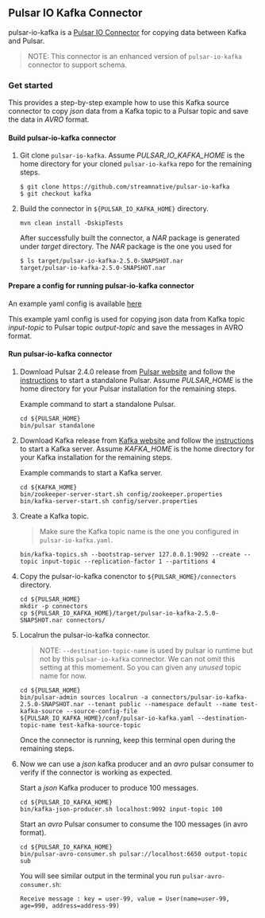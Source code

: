## Pulsar IO Kafka Connector

pulsar-io-kafka is a [Pulsar IO Connector](http://pulsar.apache.org/docs/en/io-overview/) for copying data between
Kafka and Pulsar.

> NOTE: This connector is an enhanced version of `pulsar-io-kafka` connector to support schema.

### Get started

This provides a step-by-step example how to use this Kafka source connector to copy *json* data from a Kafka topic
to a Pulsar topic and save the data in *AVRO* format.

#### Build pulsar-io-kafka connector

1. Git clone `pulsar-io-kafka`. Assume *PULSAR_IO_KAFKA_HOME* is the home directory for your
   cloned `pulsar-io-kafka` repo for the remaining steps.
   ```
   $ git clone https://github.com/streamnative/pulsar-io-kafka
   $ git checkout kafka
   ```

2. Build the connector in `${PULSAR_IO_KAFKA_HOME}` directory.
   ```
   mvn clean install -DskipTests
   ```
   After successfully built the connector, a *NAR* package is generated under *target* directory. The *NAR* package
   is the one you used for 
   ```
   $ ls target/pulsar-io-kafka-2.5.0-SNAPSHOT.nar
   target/pulsar-io-kafka-2.5.0-SNAPSHOT.nar
   ```

#### Prepare a config for running pulsar-io-kafka connector

An example yaml config is available [here](https://github.com/streamnative/pulsar-io-kafka/blob/master/conf/pulsar-io-kafka.yaml)

This example yaml config is used for copying json data from Kafka topic *input-topic* to Pulsar topic *output-topic* and
save the messages in AVRO format.

#### Run pulsar-io-kafka connector

1. Download Pulsar 2.4.0 release from [Pulsar website](http://pulsar.apache.org/en/download/) and follow
   the [instructions](http://pulsar.apache.org/docs/en/standalone/) to start a standalone Pulsar.
   Assume *PULSAR_HOME* is the home directory for your Pulsar installation for the remaining steps.

   Example command to start a standalone Pulsar.
   ```
   cd ${PULSAR_HOME}
   bin/pulsar standalone
   ```

2. Download Kafka release from [Kafka website](http://kafka.apache.org/downloads) and follow
   the [instructions](http://kafka.apache.org/quickstart) to start a Kafka server.
   Assume *KAFKA_HOME* is the home directory for your Kafka installation for the remaining steps.

   Example commands to start a Kafka server.
   ```
   cd ${KAFKA_HOME}
   bin/zookeeper-server-start.sh config/zookeeper.properties
   bin/kafka-server-start.sh config/server.properties
   ```

3. Create a Kafka topic.
   
   > Make sure the Kafka topic name is the one you configured in `pulsar-io-kafka.yaml`.

   ```
   bin/kafka-topics.sh --bootstrap-server 127.0.0.1:9092 --create --topic input-topic --replication-factor 1 --partitions 4
   ```

4. Copy the pulsar-io-kafka conenctor to `${PULSAR_HOME}/connectors` directory.

   ```
   cd ${PULSAR_HOME}
   mkdir -p connectors
   cp ${PULSAR_IO_KAFKA_HOME}/target/pulsar-io-kafka-2.5.0-SNAPSHOT.nar connectors/
   ```

5. Localrun the pulsar-io-kafka connector.

   > NOTE: `--destination-topic-name` is used by pulsar io runtime but not by this `pulsar-io-kafka` connector. We can not omit this 
   >       setting at this momement. So you can given any *unused* topic name for now.

   ```
   cd ${PULSAR_HOME}
   bin/pulsar-admin sources localrun -a connectors/pulsar-io-kafka-2.5.0-SNAPSHOT.nar --tenant public --namespace default --name test-kafka-source --source-config-file ${PULSAR_IO_KAFKA_HOME}/conf/pulsar-io-kafka.yaml --destination-topic-name test-kafka-source-topic
   ```
   Once the connector is running, keep this terminal open during the remaining steps.


6. Now we can use a *json* kafka producer and an *avro* pulsar consumer to verify if the connector is working as expected.

   Start a *json* Kafka producer to produce 100 messages.
   ```
   cd ${PULSAR_IO_KAFKA_HOME}
   bin/kafka-json-producer.sh localhost:9092 input-topic 100
   ```

   Start an *avro* Pulsar consumer to consume the 100 messages (in avro format).
   ```
   cd ${PULSAR_IO_KAFKA_HOME}
   bin/pulsar-avro-consumer.sh pulsar://localhost:6650 output-topic sub
   ```

   You will see similar output in the terminal you run `pulsar-avro-consumer.sh`:
   ```
   Receive message : key = user-99, value = User(name=user-99, age=990, address=address-99)
   ```
